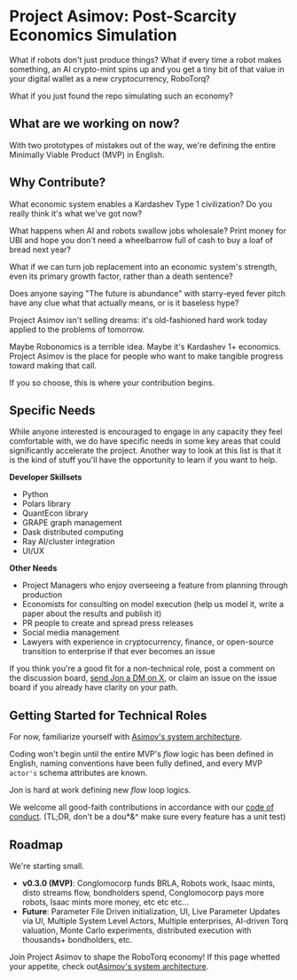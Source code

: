 # Project Asimov: Post-Scarcity Economics Simulation
What if robots don't just produce things? What if every time a robot makes something, an AI crypto-mint spins up and you get a tiny bit of that value in your digital wallet as a new cryptocurrency, RoboTorq?

What if you just found the repo simulating such an economy?

## What are we working on now?
With two prototypes of mistakes out of the way, we're defining the entire Minimally Viable Product (MVP) in English.

## Why Contribute?
What economic system enables a Kardashev Type 1 civilization? Do you really think it's what we've got now?

What happens when AI and robots swallow jobs wholesale? Print money for UBI and hope you don't need a wheelbarrow full of cash to buy a loaf of bread next year?

What if we can turn job replacement into an economic system's strength, even its primary growth factor, rather than a death sentence?

Does anyone saying "The future is abundance" with starry-eyed fever pitch have any clue what that actually means, or is it baseless hype?

Project Asimov isn't selling dreams: it's old-fashioned hard work today applied to the problems of tomorrow.

Maybe Robonomics is a terrible idea. Maybe it's Kardashev 1+ economics. Project Asimov is the place for people who want to make tangible progress toward making that call.

If you so choose, this is where your contribution begins.

## Specific Needs
While anyone interested is encouraged to engage in any capacity they feel comfortable with, we do have specific needs in some key areas that could significantly accelerate the project. Another way to look at this list is that it is the kind of stuff you'll have the opportunity to learn if you want to help.

**Developer Skillsets**
  - Python
  - Polars library
  - QuantEcon library
  - GRAPE graph management
  - Dask distributed computing
  - Ray AI/cluster integration
  - UI/UX

**Other Needs**
  - Project Managers who enjoy overseeing a feature from planning through production
  - Economists for consulting on model execution (help us model it, write a paper about the results and publish it)
  - PR people to create and spread press releases
  - Social media management
  - Lawyers with experience in cryptocurrency, finance, or open-source transition to enterprise if that ever becomes an issue

If you think you're a good fit for a non-technical role, post a comment on the discussion board, [send Jon a DM on X](https://x.com/ChrncPainRewird), or claim an issue on the issue board if you already have clarity on your path.

## Getting Started for Technical Roles
For now, familiarize yourself with [Asimov's system architecture](CONTRIBUTING.md).

Coding won't begin until the entire MVP's *flow* logic has been defined in English, naming conventions have been fully defined, and every MVP `actor's` schema attributes are known.

Jon is hard at work defining new *flow* loop logics.

We welcome all good-faith contributions in accordance with our [code of conduct](CODE_OF_CONDUCT.md). (TL;DR, don't be a dou*&^ make sure every feature has a unit test)

## Roadmap
We're starting small.
- **v0.3.0 (MVP)**: Conglomocorp funds BRLA, Robots work, Isaac mints, disto streams flow, bondholders spend, Conglomocorp pays more robots, Isaac mints more money, etc etc etc...
- **Future**: Parameter File Driven initialization, UI, Live Parameter Updates via UI, Multiple System Level Actors, Multiple enterprises, AI-driven Torq valuation, Monte Carlo experiments, distributed execution with thousands+ bondholders, etc.

Join Project Asimov to shape the RoboTorq economy! If this page whetted your appetite, check out[Asimov's system architecture](CONTRIBUTING.md).
